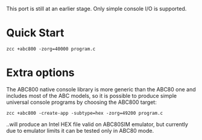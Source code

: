 
This port is still at an earlier stage.  Only simple console I/O is supported.



# Quick Start

    zcc +abc800 -zorg=40000 program.c

# Extra options

The ABC800 native console library is more generic than the ABC80 one and includes most of the ABC models, so it is possible to produce simple universal console programs by choosing the ABC800 target:

    zcc +abc800 -create-app -subtype=hex -zorg=49200 program.c

..will produce an Intel HEX file valid on ABC80SIM emulator, but currently due to emulator limits it can be tested only in ABC80 mode.

